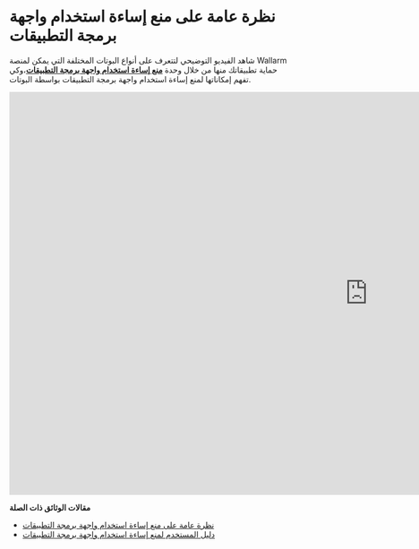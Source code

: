 # نظرة عامة على منع إساءة استخدام واجهة برمجة التطبيقات

شاهد الفيديو التوضيحي لتتعرف على أنواع البوتات المختلفة التي يمكن لمنصة Wallarm حماية تطبيقاتك منها من خلال وحدة [**منع إساءة استخدام واجهة برمجة التطبيقات**](../about-wallarm/api-abuse-prevention.md)،وكي تفهم إمكاناتها لمنع إساءة استخدام واجهة برمجة التطبيقات بواسطة البوتات.

<div class="video-wrapper">
  <iframe width="1280" height="720" src="https://www.youtube.com/embed/FRxpPqmVziY" title="مشغل فيديو YouTube" frameborder="0" allow="التسارع؛ التشغيل التلقائي؛ الكتابة على الحافظة؛ التشفير الإعلامي؛ الجيروسكوب؛ الصورة في الصورة؛ مشاركة الويب" allowfullscreen></iframe>
</div>

**مقالات الوثائق ذات الصلة**

* [نظرة عامة على منع إساءة استخدام واجهة برمجة التطبيقات](../about-wallarm/api-abuse-prevention.md)
* [دليل المستخدم لمنع إساءة استخدام واجهة برمجة التطبيقات](../user-guides/api-abuse-prevention.md)